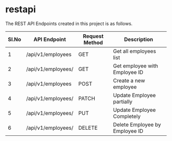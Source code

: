 # restapi

The REST API Endpoints created in this project is as follows.

|  Sl.No | API Endpoint                  |  Request Method | Description                     |  
|--------|-------------------------------|-----------------|---------------------------------|
|  1     | /api/v1/employees             |   GET           | Get all employees list          |
|  2     | /api/v1/employees/<employeeid>|   GET           | Get employee with Employee ID   |
|  3     | /api/v1/employees             |   POST          | Create a new employee           |
|  4     | /api/v1/employees/<employeeid>|   PATCH         | Update Employee partially       |
|  5     | /api/v1/employees/<employeeid>|   PUT           | Update Employee Completely      |
|  6     | /api/v1/employees/<employeeid>|   DELETE        | Delete Employee by Employee ID  |
